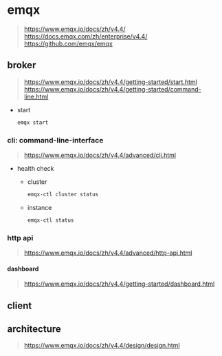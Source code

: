# emqx

> https://www.emqx.io/docs/zh/v4.4/ <br/>
https://docs.emqx.com/zh/enterprise/v4.4/ <br/>
https://github.com/emqx/emqx

## broker

> https://www.emqx.io/docs/zh/v4.4/getting-started/start.html <br/>
https://www.emqx.io/docs/zh/v4.4/getting-started/command-line.html

- start

    ```bash
    emqx start
    ```

### cli: command-line-interface

> https://www.emqx.io/docs/zh/v4.4/advanced/cli.html

- health check

    - cluster

        ```bash
        emqx-ctl cluster status
        ```

    - instance

        ```bash
        emqx-ctl status
        ```

### http api

> https://www.emqx.io/docs/zh/v4.4/advanced/http-api.html

#### dashboard

> https://www.emqx.io/docs/zh/v4.4/getting-started/dashboard.html

## client

## architecture

> https://www.emqx.io/docs/zh/v4.4/design/design.html
